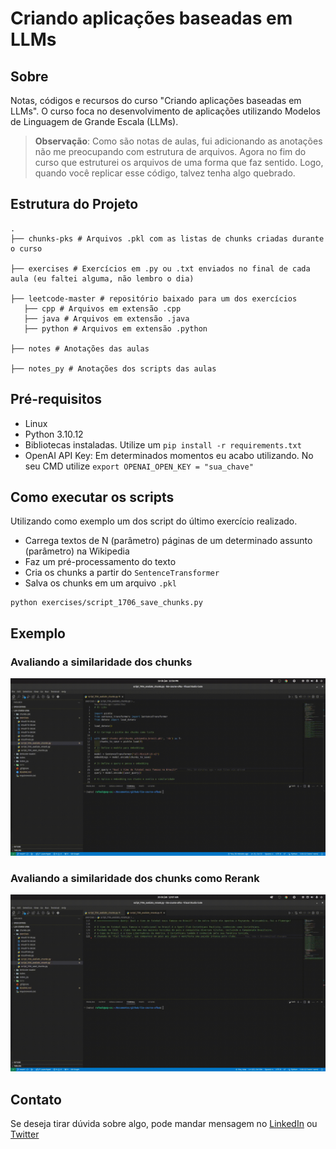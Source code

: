 # Criando aplicações baseadas em LLMs

## Sobre

Notas, códigos e recursos do curso "Criando aplicações baseadas em LLMs". O curso foca no desenvolvimento de aplicações utilizando Modelos de Linguagem de Grande Escala (LLMs).

> **Observação**: Como são notas de aulas, fui adicionando as anotações não me preocupando com estrutura de arquivos. Agora no fim do curso que estruturei os arquivos de uma forma que faz sentido. Logo, quando você replicar esse código, talvez tenha algo quebrado.

## Estrutura do Projeto


```
.
├── chunks-pks # Arquivos .pkl com as listas de chunks criadas durante o curso

├── exercises # Exercícios em .py ou .txt enviados no final de cada aula (eu faltei alguma, não lembro o dia)

├── leetcode-master # repositório baixado para um dos exercícios
   ├── cpp # Arquivos em extensão .cpp
   ├── java # Arquivos em extensão .java
   ├── python # Arquivos em extensão .python

├── notes # Anotações das aulas

├── notes_py # Anotações dos scripts das aulas

```

## Pré-requisitos 

- Linux
- Python 3.10.12
- Bibliotecas instaladas. Utilize um `pip install -r requirements.txt`
- OpenAI API Key: Em determinados momentos eu acabo utilizando. No seu CMD utilize `export OPENAI_OPEN_KEY = "sua_chave"`

## Como executar os scripts

Utilizando como exemplo um dos script do último exercício realizado. 

- Carrega textos de N (parâmetro) páginas de um determinado assunto (parâmetro) na Wikipedia
- Faz um pré-processamento do texto
- Cria os chunks a partir do `SentenceTransformer`
- Salva os chunks em um arquivo `.pkl`

```
python exercises/script_1706_save_chunks.py
```

## Exemplo

### Avaliando a similaridade dos chunks

![Alt Text](gif_file1.gif)

### Avaliando a similaridade dos chunks como Rerank

![Alt Text](gif_file2.gif)

## Contato

Se deseja tirar dúvida sobre algo, pode mandar mensagem no [LinkedIn](https://www.linkedin.com/in/rafael-barbosa0) ou [Twitter](https://x.com/rafaelbarbosa_s)